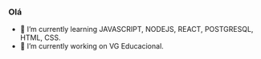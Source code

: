 ### Olá
- 🌱 I’m currently learning JAVASCRIPT, NODEJS, REACT, POSTGRESQL, HTML, CSS.
- 🔭 I’m currently working on VG Educacional.
